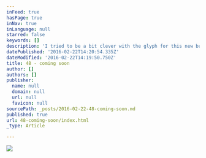 ```yaml
---
inFeed: true
hasPage: true
inNav: true
inLanguage: null
starred: false
keywords: []
description: 'I tried to be a bit clever with the glyph for this new building thing. Also, trying to stick to being "just enough". That teal is my spirit animal at the moment'
datePublished: '2016-02-22T14:20:54.335Z'
dateModified: '2016-02-22T14:19:50.750Z'
title: 48 - coming soon
author: []
authors: []
publisher:
  name: null
  domain: null
  url: null
  favicon: null
sourcePath: _posts/2016-02-22-48-coming-soon.md
published: true
url: 48-coming-soon/index.html
_type: Article

---
```

![](https://the-grid-user-content.s3-us-west-2.amazonaws.com/045aa998-4432-4fa6-b472-06ec38c6b748.png)